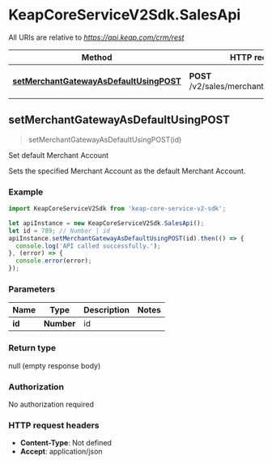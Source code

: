 # KeapCoreServiceV2Sdk.SalesApi

All URIs are relative to *https://api.keap.com/crm/rest*

Method | HTTP request | Description
------------- | ------------- | -------------
[**setMerchantGatewayAsDefaultUsingPOST**](SalesApi.md#setMerchantGatewayAsDefaultUsingPOST) | **POST** /v2/sales/merchants/{id}:setDefault | Set default Merchant Account



## setMerchantGatewayAsDefaultUsingPOST

> setMerchantGatewayAsDefaultUsingPOST(id)

Set default Merchant Account

Sets the specified Merchant Account as the default Merchant Account.

### Example

```javascript
import KeapCoreServiceV2Sdk from 'keap-core-service-v2-sdk';

let apiInstance = new KeapCoreServiceV2Sdk.SalesApi();
let id = 789; // Number | id
apiInstance.setMerchantGatewayAsDefaultUsingPOST(id).then(() => {
  console.log('API called successfully.');
}, (error) => {
  console.error(error);
});

```

### Parameters


Name | Type | Description  | Notes
------------- | ------------- | ------------- | -------------
 **id** | **Number**| id | 

### Return type

null (empty response body)

### Authorization

No authorization required

### HTTP request headers

- **Content-Type**: Not defined
- **Accept**: application/json

